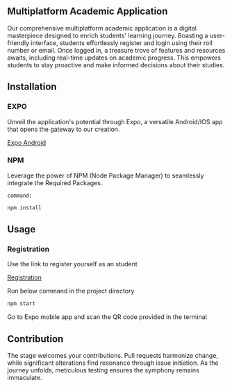 ## Multiplatform Academic Application

Our comprehensive multiplatform academic application is a digital masterpiece designed to enrich students' learning journey. Boasting a user-friendly interface, students effortlessly register and login using their roll number or email. Once logged in, a treasure trove of features and resources awaits, including real-time updates on academic progress. This empowers students to stay proactive and make informed decisions about their studies.

## Installation
### EXPO
Unveil the application's potential through Expo, a versatile Android/IOS app that opens the gateway to our creation.

[Expo Android](https://play.google.com/store/apps/details?id=host.exp.exponent&hl=en&gl=US&pli=1)

### NPM
Leverage the power of NPM (Node Package Manager) to seamlessly integrate the Required Packages.

`command: `
```bash
npm install
```

## Usage

### Registration
Use the link to register yourself as an student

[Registration](https://edu-manage-theta.vercel.app/)

Run below command in the project directory
```bash
npm start
```

Go to Expo mobile app and scan the QR code provided in the terminal

## Contribution

The stage welcomes your contributions. Pull requests harmonize change, while significant alterations find resonance through issue initiation. As the journey unfolds, meticulous testing ensures the symphony remains immaculate.
